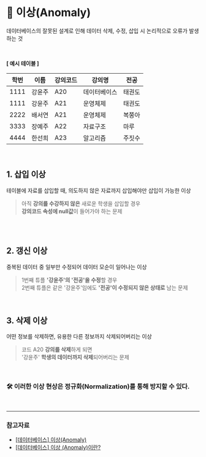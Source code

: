 # 📢 이상(Anomaly)

데이터베이스의 잘못된 설계로 인해
데이터 삭제, 수정, 삽입 시 논리적으로 오류가 발생하는 것   
  
<br>

**[ 예시 테이블 ]** 

|학번|이름|강의코드|강의명|전공|
|-----|----|------|-----|-------|
|1111|강윤주|A20|데이터베이스|태권도|
|1111|강윤주|A21|운영체제|태권도|
|2222|배서연|A21|운영체제|복쭝아|
|3333|장예주|A22|자료구조|마루|
|4444|한선희|A23|알고리즘|주짓수|

<br>

## 1. 삽입 이상

테이블에 자료를 삽입할 때, 
의도하지 않은 자료까지 삽입해야만 삽입이 가능한 이상


> 아직 **강의를 수강하지 않은** 새로운 학생을 삽입할 경우  
> **강의코드 속성에 null값**이 들어가야 하는 문제  


<br>
  
  

<br>

## 2. 갱신 이상

중복된 데이터 중 일부만 수정되어 데이터 모순이 일어나는 이상  
  
  
> 1번째 튜플 **'강윤주'의 '전공'을 수정**할 경우  
> 2번째 튜플은 같은 '강윤주'임에도 **'전공'이 수정되지 않은 상태로** 남는 문제

  
<br>

## 3. 삭제 이상

어떤 정보를 삭제하면, 유용한 다른 정보까지 삭제되어버리는 이상  

> 코드 A20 **강의를 삭제**하게 되면  
> '강윤주' **학생의 데이터까지 삭제**되어버리는 문제
  
  
  <br>
  
### 🛠 이러한 이상 현상은 정규화(Normalization)를 통해 방지할 수 있다.

<br>
<hr>

### 참고자료
- [[데이터베이스] 이상(Anomaly)](https://kosaf04pyh.tistory.com/294)
- [[데이터베이스] 이상 (Anomaly)이란?](https://dev-coco.tistory.com/63)
